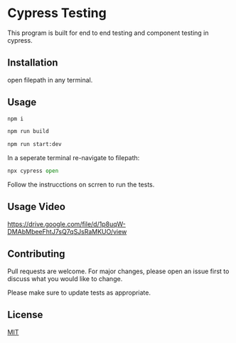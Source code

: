 # Cypress Testing

This program is built for end to end testing and component testing in cypress.

## Installation

open filepath in any terminal.

## Usage

```python
npm i

npm run build

npm run start:dev

```
In a seperate terminal re-navigate to filepath:
```python
npx cypress open
```
Follow the instrucctions on scrren to run the tests.

## Usage Video

https://drive.google.com/file/d/1p8uqW-DMAbMbeeFhtJ7sQ7qSJsRaMKUO/view

## Contributing

Pull requests are welcome. For major changes, please open an issue first
to discuss what you would like to change.

Please make sure to update tests as appropriate.

## License

[MIT](https://choosealicense.com/licenses/mit/)
